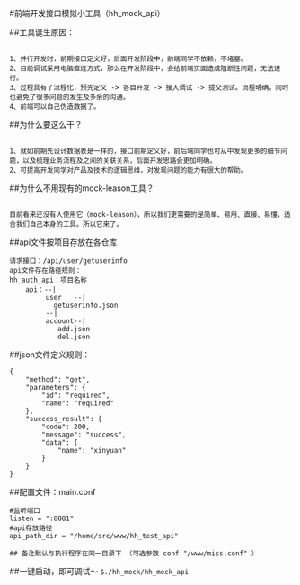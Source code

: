 #前端开发接口模拟小工具（hh_mock_api）

##工具诞生原因：
```

1、并行开发时，前期接口定义好，后面开发阶段中，前端同学不依赖，不堵塞。
2、目前调试采用电脑直连方式，那么在开发阶段中，会给前端页面造成阻断性问题，无法进行。
3、过程具有了流程化，预先定义 -> 各自开发 -> 接入调试 -> 提交测试。流程明确，同时也避免了很多问题的发生及多余的沟通。
4、前端可以自己伪造数据了。
```

##为什么要这么干？
```

1、就如前期先设计数据表是一样的，接口前期定义好，前后端同学也可从中发现更多的细节问题，以及梳理业务流程及之间的关联关系，后面开发思路会更加明确。
2、可提高开发同学对产品及技术的逻辑思维，对发现问题的能力有很大的帮助。
```

##为什么不用现有的mock-leason工具？
```

目前看来还没有人使用它（mock-leason），所以我们更需要的是简单、易用、直接、易懂，适合我们自己本身的工具。所以它来了。
```
##api文件按项目存放在各仓库
```
请求接口：/api/user/getuserinfo
api文件存在路径规则：
hh_auth_api：项目名称
	api：--|
	     user   --|
		   getuserinfo.json
	     --|				
	     account--|
		    add.json
		    del.json
```
##json文件定义规则：
```
{
    "method": "get",
    "parameters": {
        "id": "required",
        "name": "required"
    },
    "success_result": {
        "code": 200,
        "message": "success",
        "data": {
            "name": "xinyuan"
        }
    }
}
```
##配置文件：main.conf
```
#监听端口
listen = ":8081"
#api存放路径
api_path_dir = "/home/src/www/hh_test_api"

## 备注默认与执行程序在同一目录下 （可选参数 conf "/www/miss.conf" ）
```

##一键启动，即可调试～
``
$./hh_mock/hh_mock_api
``
